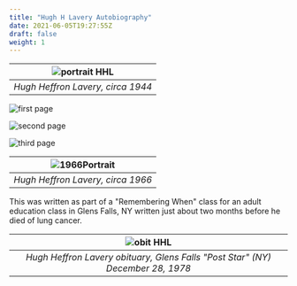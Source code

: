 ```yaml
---
title: "Hugh H Lavery Autobiography"
date: 2021-06-05T19:27:55Z
draft: false
weight: 1
---
```

| ![portrait HHL](HughHLavery.jpg?height=300px) |
|:---:|
|*Hugh Heffron Lavery, circa 1944*|
![first page](HHL1.jpg)

![second page](HHL2.jpg)

![third page](HHL3.jpg)

| ![1966Portrait](1966viiiHughHLavery.jpg?height=300px) |
|:---:|
|*Hugh Heffron Lavery, circa 1966*|

This was written as part of a "Remembering When" class for an adult education class in Glens Falls, NY written just about two months before he died of lung cancer.

| ![obit  HHL](HHLObit.jpg?height=450px) |
|:---:|
|*Hugh Heffron Lavery obituary, Glens Falls "Post Star" (NY) December 28, 1978*|
